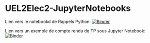# UEL2Elec2-JupyterNotebooks

Lien vers le notebookd de Rappels Python: [![Binder](https://mybinder.org/badge_logo.svg)](https://mybinder.org/v2/gh/tdulille/UEL2Elec2-JupyterNotebooks/main?filepath=Revision-Cours-MichelFryziel.ipynb)  

Lien vers un exemple de compte rendu de TP sous Jupyter Notebook: [![Binder](https://mybinder.org/badge_logo.svg)](https://mybinder.org/v2/gh/tdulille/UEL2Elec2-JupyterNotebooks/main?filepath=Exemple%20de%20compte%20rendu%20de%20TP.ipynb)
